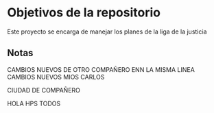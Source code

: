 # Objetivos de la repositorio

Este proyecto se encarga de manejar los planes de la liga de la justicia


## Notas

CAMBIOS NUEVOS DE OTRO COMPAÑERO ENN LA MISMA LINEA
CAMBIOS NUEVOS MIOS CARLOS

CIUDAD DE COMPAÑERO

HOLA HPS TODOS
